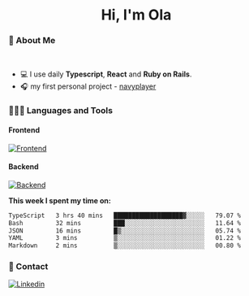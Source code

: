 <h1 align="center">Hi, I'm Ola</h1>

### 💅 About Me

<br/>

- 💻 I use daily **Typescript**, **React** and **Ruby on Rails**.
- 🎧 my first personal project - [navyplayer](https://navyplayer.netlify.app/)

### 👩🏻‍💻 Languages and Tools

#### Frontend

[![Frontend](https://skillicons.dev/icons?i=react,nextjs,ts,js,html,css,scss,tailwind)](https://skillicons.dev)

#### Backend
[![Backend](https://skillicons.dev/icons?i=nodejs,express,nestjs,rails,graphql)](https://skillicons.dev)

**This week I spent my time on:**

<!--START_SECTION:waka-->

```txt
TypeScript   3 hrs 40 mins   ███████████████████▓░░░░░   79.07 %
Bash         32 mins         ███░░░░░░░░░░░░░░░░░░░░░░   11.64 %
JSON         16 mins         █▒░░░░░░░░░░░░░░░░░░░░░░░   05.74 %
YAML         3 mins          ▒░░░░░░░░░░░░░░░░░░░░░░░░   01.22 %
Markdown     2 mins          ▒░░░░░░░░░░░░░░░░░░░░░░░░   00.80 %
```

<!--END_SECTION:waka-->

### 📨 Contact
  
[![Linkedin](https://skillicons.dev/icons?i=linkedin)](https://linkedin.com/in/aleksandra-kamińska)
